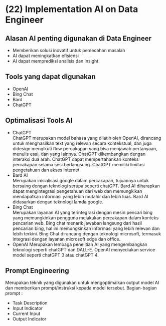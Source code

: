 # (22) Implementation AI on Data Engineer

## Alasan AI penting digunakan di Data Engineer
- Memberikan solusi inovatif untuk pemecahan masalah
- AI dapat meningkatkan efisiensi
- AI dapat memprediksi analisis dan insight

## Tools yang dapat digunakan
- OpenAI
- Bing Chat
- Bard
- ChatGPT

## Optimalisasi Tools AI
- ChatGPT  
  ChatGPT merupakan model bahasa yang dilatih oleh OpenAI, dirancang untuk menghasilkan text yang relevan secara kontekstual, dan juga didesign mengikuti flow percakapan  yang bisa menjawab pertanyaan, menulis esai, dan yang lainnya. ChatGPT dikembangkan dengan interaksi dua arah. ChatGPT dapat mempertahankan konteks percakapan selama sesi berlangsung. ChatGPT memiliki limitasi pengetahuan dan akses internet.  
- Bard AI  
  Merupakan inisialisasi google dalam percakapan, tujuannya untuk bersaing dengan teknologi serupa seperti chatGPT. Bard AI diharapkan dapat mengintegrasi pengetahuan dari web dan memungkikan mendapatkan informasi yang lebih mutahir dan lebih luas. Bard AI didasarkan dengan teknologi lamda google.  
- Bing Chat  
  Merupakan layanan AI yang terintegrasi dengan mesin pencari bing yang memungkinkan pengguna melakukan percakapan dalam konteks pencarian web. Bing chat menarik jawaban langsung dari hasil pencarian bing, hal ini memungkinkan informasi yang lebih relevan dan lebih terkini. Bing Chat dirancang dengan teknologi microsoft, termasuk integrasi dengan layanan microsoft edge dan office.  
- OpenAI
  Merupakan lembaga penelitian AI yang mengembangkan teknologi seperti chatGPT dan DALL-E. OpenAI menyediakan service model seperti chatGPT 3 atau chatGPT 4.  

## Prompt Engineering
Merupakan teknik yang digunakan untuk mengoptimalkan output model AI dan memberikan prompt/instruksi kepada model tersebut. Bagian-bagian prompt :
- Task Description
- Input Indicator
- Current Input
- Output Indicator
